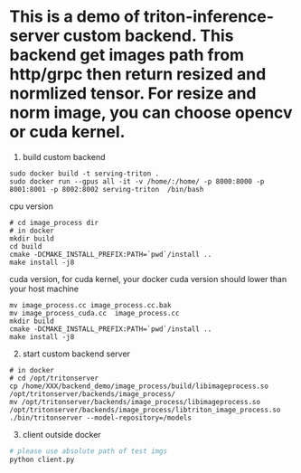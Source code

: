 # This is a demo of triton-inference-server custom backend. This backend get images path from http/grpc then return resized and normlized tensor. For resize and norm image, you can choose opencv or cuda kernel. 

1. build custom backend

```shell
sudo docker build -t serving-triton .
sudo docker run --gpus all -it -v /home/:/home/ -p 8000:8000 -p 8001:8001 -p 8002:8002 serving-triton  /bin/bash
```

cpu version
```shell
# cd image_process dir
# in docker
mkdir build
cd build
cmake -DCMAKE_INSTALL_PREFIX:PATH=`pwd`/install ..
make install -j8
```

cuda version, for cuda kernel, your docker cuda version should lower than your host machine

```shell
mv image_process.cc image_process.cc.bak
mv image_process_cuda.cc  image_process.cc
mkdir build
cmake -DCMAKE_INSTALL_PREFIX:PATH=`pwd`/install ..
make install -j8
```

2. start custom backend server

```shell
# in docker
# cd /opt/tritonserver
cp /home/XXX/backend_demo/image_process/build/libimageprocess.so /opt/tritonserver/backends/image_process/
mv /opt/tritonserver/backends/image_process/libimageprocess.so /opt/tritonserver/backends/image_process/libtriton_image_process.so
./bin/tritonserver --model-repository=/models
```

3. client 
outside docker

```python
# please use absolute path of test imgs
python client.py
```
